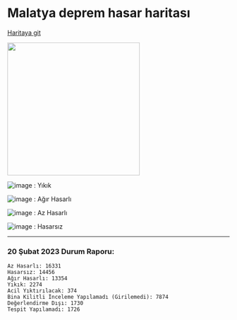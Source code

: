 # Malatya deprem hasar haritası

[Haritaya git](https://xnart.github.io/hasar-harita-malatya/)

<img src="https://user-images.githubusercontent.com/5033961/220190765-c61f69bf-3d6a-45c0-b2cf-4977fb1737e4.png"  height="300">


![image](https://user-images.githubusercontent.com/5033961/220190452-ad618b09-481f-4b56-9043-ee3e64787b0f.png) : Yıkık

![image](https://user-images.githubusercontent.com/5033961/220190372-6b5f48c7-7a76-481b-bcf9-53031a0eaf3d.png) : Ağır Hasarlı

![image](https://user-images.githubusercontent.com/5033961/220190530-f91a244e-796e-4771-917c-928acd7c69f4.png) : Az Hasarlı

![image](https://user-images.githubusercontent.com/5033961/220190568-d62e391b-db16-4775-9c9b-a07a799deb9d.png) : Hasarsız

---

### 20 Şubat 2023 Durum Raporu:
```
Az Hasarlı: 16331
Hasarsız: 14456
Ağır Hasarlı: 13354
Yıkık: 2274
Acil Yıktırılacak: 374
Bina Kilitli İnceleme Yapılamadı (Girilemedi): 7874
Değerlendirme Dışı: 1730
Tespit Yapılamadı: 1726
```
